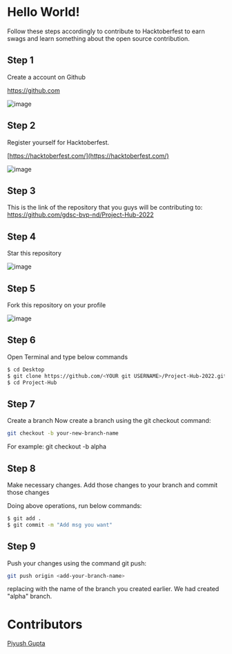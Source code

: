 # Hello World!
Follow these steps
accordingly to contribute to Hacktoberfest to earn swags and learn something about the open source contribution.

## Step 1 
Create a account on Github

https://github.com

![image](https://user-images.githubusercontent.com/77025176/195890141-7ac5dd9b-ec18-4f34-8f6e-860697e107fe.png)


## Step 2 
Register yourself for Hacktoberfest.

[https://hacktoberfest.com/](https://hacktoberfest.com/)

![image](https://user-images.githubusercontent.com/77025176/195890059-3b3fced2-00ac-4f40-b601-4e01cb152bb3.png)

## Step 3 
This is the link of the repository that you guys will be contributing to: https://github.com/gdsc-bvp-nd/Project-Hub-2022

## Step 4 
Star this repository

![image](https://user-images.githubusercontent.com/77025176/195890478-55709669-dec2-48a7-bdb5-4f3c434f7636.png)

## Step 5 
Fork this repository on your profile

![image](https://user-images.githubusercontent.com/77025176/195890485-0381b5f5-b345-4ba1-a579-b7e2f3341856.png)

## Step 6 
Open Terminal and type below commands
```bash
$ cd Desktop
$ git clone https://github.com/<YOUR git USERNAME>/Project-Hub-2022.git
$ cd Project-Hub
```

## Step 7
Create a branch
Now create a branch using the git checkout command:

```bash
git checkout -b your-new-branch-name
```

For example:
git checkout -b alpha

## Step 8 
Make necessary changes. Add those changes to your branch and commit those changes

Doing above operations, run below commands:

```bash
$ git add .
$ git commit -m "Add msg you want"

```

## Step 9
Push your changes using the command git push:

```bash
git push origin <add-your-branch-name>
```

replacing <add-your-branch-name> with the name of the branch you created earlier. We had created "alpha" branch.


# Contributors
[Piyush Gupta](https://github.com/Piyush-Guptaa)
